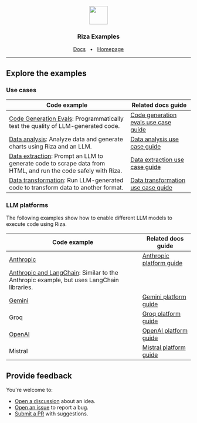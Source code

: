 
<div align="center">
  <img src="https://mintlify.s3.us-west-1.amazonaws.com/rizainc/logo/light.svg" height="50" />
  <h3 align="center">Riza Examples</h3>
  <a href="https://docs.riza.io">Docs</a>
  <span>&nbsp;&nbsp;•&nbsp;&nbsp;</span>
  <a href="https://riza.io/">Homepage</a>
  <hr />
</div>

## Explore the examples

### Use cases

| Code example | Related docs guide |
|--------------|------------|
| [Code Generation Evals](./use-cases/evals-intro/): Programmatically test the quality of LLM-generated code. | [Code generation evals use case guide](https://docs.riza.io/guides/use-cases/codegen-evals) |
| [Data analysis](./use-cases/data-analysis-intro/): Analyze data and generate charts using Riza and an LLM. | [Data analysis use case guide](https://docs.riza.io/guides/use-cases/data-analysis) |
| [Data extraction](./use-cases/data_extraction_intro.py): Prompt an LLM to generate code to scrape data from HTML, and run the code safely with Riza. | [Data extraction use case guide](https://docs.riza.io/guides/use-cases/data-extraction) |
| [Data transformation](./use-cases/data-transformation-intro/): Run LLM-generated code to transform data to another format. | [Data transformation use case guide](https://docs.riza.io/guides/use-cases/data-transformation) |

### LLM platforms

The following examples show how to enable different LLM models to execute code using Riza.

| Code example | Related docs guide |
|--------------|------------|
| [Anthropic](./platforms/claude_code.py) | [Anthropic platform guide](https://docs.riza.io/guides/platforms/anthropic) |
| [Anthropic and LangChain](./platforms/claude_langchain.py): Similar to the Anthropic example, but uses LangChain libraries. | |
| [Gemini](./platforms/gemini_code.py) | [Gemini platform guide](https://docs.riza.io/guides/platforms/gemini) |
| Groq | [Groq platform guide](https://docs.riza.io/guides/platforms/groq) |
| [OpenAI](./platforms/openai_code.py) | [OpenAI platform guide](https://docs.riza.io/guides/platforms/openai) |
| Mistral | [Mistral platform guide](https://docs.riza.io/guides/platforms/mistral) |


## Provide feedback

You're welcome to:
- [Open a discussion](https://github.com/riza-io/examples/discussions) about an idea.
- [Open an issue](https://github.com/riza-io/examples/issues) to report a bug.
- [Submit a PR](https://github.com/riza-io/examples/pulls) with suggestions.
